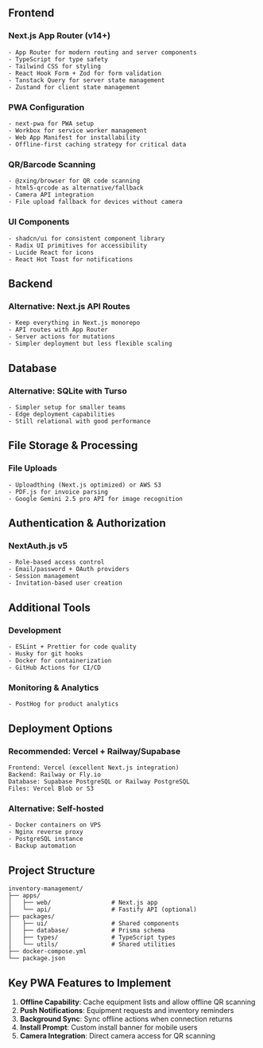 ## Frontend

### Next.js App Router (v14+)
```
- App Router for modern routing and server components
- TypeScript for type safety
- Tailwind CSS for styling
- React Hook Form + Zod for form validation
- Tanstack Query for server state management
- Zustand for client state management
```

### PWA Configuration
```
- next-pwa for PWA setup
- Workbox for service worker management
- Web App Manifest for installability
- Offline-first caching strategy for critical data
```

### QR/Barcode Scanning
```
- @zxing/browser for QR code scanning
- html5-qrcode as alternative/fallback
- Camera API integration
- File upload fallback for devices without camera
```

### UI Components
```
- shadcn/ui for consistent component library
- Radix UI primitives for accessibility
- Lucide React for icons
- React Hot Toast for notifications
```

## Backend

### Alternative: Next.js API Routes
```
- Keep everything in Next.js monorepo
- API routes with App Router
- Server actions for mutations
- Simpler deployment but less flexible scaling
```

## Database

### Alternative: SQLite with Turso
```
- Simpler setup for smaller teams
- Edge deployment capabilities
- Still relational with good performance
```

## File Storage & Processing

### File Uploads
```
- Uploadthing (Next.js optimized) or AWS S3
- PDF.js for invoice parsing
- Google Gemini 2.5 pro API for image recognition

```

## Authentication & Authorization

### NextAuth.js v5
```
- Role-based access control
- Email/password + OAuth providers
- Session management
- Invitation-based user creation
```

## Additional Tools

### Development
```
- ESLint + Prettier for code quality
- Husky for git hooks
- Docker for containerization
- GitHub Actions for CI/CD
```

### Monitoring & Analytics
```
- PostHog for product analytics
```

## Deployment Options

### Recommended: Vercel + Railway/Supabase
```
Frontend: Vercel (excellent Next.js integration)
Backend: Railway or Fly.io
Database: Supabase PostgreSQL or Railway PostgreSQL
Files: Vercel Blob or S3
```

### Alternative: Self-hosted
```
- Docker containers on VPS
- Nginx reverse proxy
- PostgreSQL instance
- Backup automation
```

## Project Structure
```
inventory-management/
├── apps/
│   ├── web/                 # Next.js app
│   └── api/                 # Fastify API (optional)
├── packages/
│   ├── ui/                  # Shared components
│   ├── database/            # Prisma schema
│   ├── types/               # TypeScript types
│   └── utils/               # Shared utilities
├── docker-compose.yml
└── package.json
```

## Key PWA Features to Implement

1. **Offline Capability**: Cache equipment lists and allow offline QR scanning
2. **Push Notifications**: Equipment requests and inventory reminders  
3. **Background Sync**: Sync offline actions when connection returns
4. **Install Prompt**: Custom install banner for mobile users
5. **Camera Integration**: Direct camera access for QR scanning


